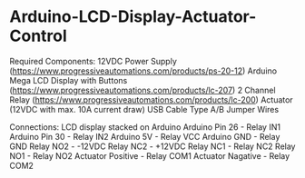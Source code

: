# Arduino-LCD-Display-Actuator-Control
Required Components:
12VDC Power Supply (https://www.progressiveautomations.com/products/ps-20-12)
Arduino Mega 
LCD Display with Buttons (https://www.progressiveautomations.com/products/lc-207)
2 Channel Relay (https://www.progressiveautomations.com/products/lc-200)
Actuator (12VDC with max. 10A current draw)
USB Cable Type A/B
Jumper Wires

Connections:
LCD display stacked on Arduino
Arduino Pin 26 - Relay IN1
Arduino Pin 30 - Relay IN2
Arduino 5V - Relay VCC
Arduino GND - Relay GND
Relay NO2 - -12VDC
Relay NC2 - +12VDC
Relay NC1 - Relay NC2
Relay NO1 - Relay NO2
Actuator Positive - Relay COM1
Actuator Nagative - Relay COM2
